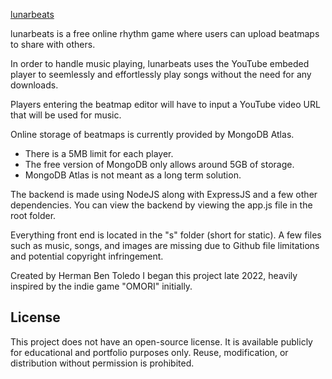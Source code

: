 [lunarbeats](https://lunarbeats.app/)

lunarbeats is a free online rhythm game where users can upload beatmaps to share with others.

In order to handle music playing, lunarbeats uses the YouTube embeded player to seemlessly and effortlessly
play songs without the need for any downloads.

Players entering the beatmap editor will have to input a YouTube video URL that will be used for music.

Online storage of beatmaps is currently provided by MongoDB Atlas.
- There is a 5MB limit for each player.
- The free version of MongoDB only allows around 5GB of storage.
- MongoDB Atlas is not meant as a long term solution.

The backend is made using NodeJS along with ExpressJS and a few other dependencies.
You can view the backend by viewing the app.js file in the root folder.

Everything front end is located in the "s" folder (short for static).
A few files such as music, songs, and images are missing due to Github file limitations and potential copyright infringement.

Created by Herman Ben Toledo
I began this project late 2022, heavily inspired by the indie game "OMORI" initially.

## License
This project does not have an open-source license. It is available publicly for educational and portfolio purposes only. Reuse, modification, or distribution without permission is prohibited.
